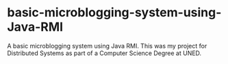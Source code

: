 # basic-microblogging-system-using-Java-RMI
A basic microblogging system using Java RMI. This was my project for Distributed Systems as part of a Computer Science Degree at UNED.
